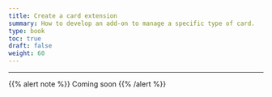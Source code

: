 ```yaml
---
title: Create a card extension
summary: How to develop an add-on to manage a specific type of card.
type: book
toc: true
draft: false
weight: 60
---
```


---

{{% alert note %}} Coming soon {{% /alert %}} 

